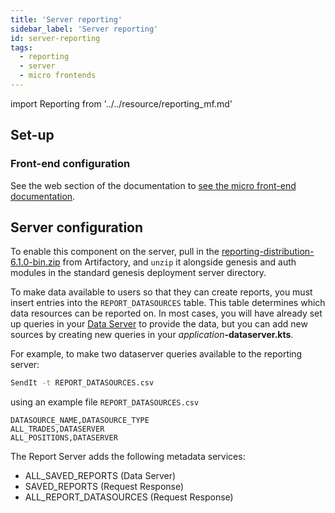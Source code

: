 ```yaml
---
title: 'Server reporting'
sidebar_label: 'Server reporting'
id: server-reporting
tags:
  - reporting
  - server
  - micro frontends
---
```


import Reporting from '../../resource/reporting_mf.md'

<Reporting />

## Set-up

### Front-end configuration

See the web section of the documentation to [see the micro front-end documentation](../../../web/micro-front-ends/front-end-reporting/foundation-reporting).

## Server configuration

To enable this component on the server, pull in the [reporting-distribution-6.1.0-bin.zip](https://genesisglobal.jfrog.io/ui/native/libs-release-local/global/genesis/reporting-distribution/6.5.0/reporting-distribution-6.5.0-bin.zip) from Artifactory, and `unzip` it alongside genesis and auth modules in the standard genesis deployment server directory.

To make data available to users so that they can create reports, you must insert entries into the `REPORT_DATASOURCES` table. This table determines which data resources can be reported on. In most cases, you will have already set up queries in your [Data Server](../../../server/data-server/basics/) to provide the data, but you can add new sources by creating new queries in your _application_**-dataserver.kts**.

For example, to make two dataserver queries available to the reporting server:

```bash
SendIt -t REPORT_DATASOURCES.csv
```

using an example file `REPORT_DATASOURCES.csv`
```csv
DATASOURCE_NAME,DATASOURCE_TYPE
ALL_TRADES,DATASERVER
ALL_POSITIONS,DATASERVER
```

The Report Server adds the following metadata services:

- ALL_SAVED_REPORTS (Data Server)
- SAVED_REPORTS (Request Response)
- ALL_REPORT_DATASOURCES (Request Response)

